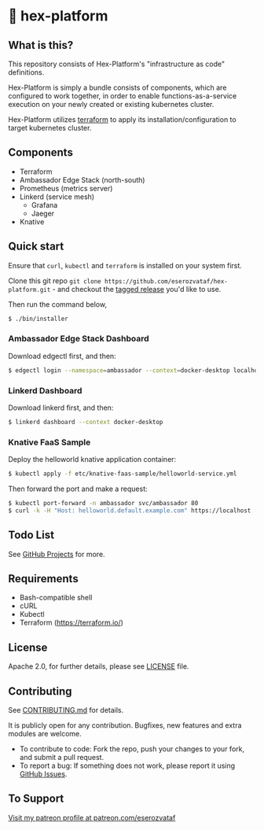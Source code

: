 # 🧱 hex-platform

## What is this?

This repository consists of Hex-Platform's "infrastructure as code" definitions.

Hex-Platform is simply a bundle consists of components, which are configured to work together, in order to enable functions-as-a-service execution on your newly created or existing kubernetes cluster.

Hex-Platform utilizes [terraform](https://terraform.io) to apply its installation/configuration to target kubernetes cluster.


## Components

- Terraform
- Ambassador Edge Stack (north-south)
- Prometheus (metrics server)
- Linkerd (service mesh)
  - Grafana
  - Jaeger
- Knative


## Quick start

Ensure that `curl`, `kubectl` and `terraform` is installed on your system first.

Clone this git repo `git clone
   https://github.com/eserozvataf/hex-platform.git` - and checkout the [tagged
   release](https://github.com/eserozvataf/hex-platform/releases) you'd like to
   use.

Then run the command below,

```sh
$ ./bin/installer
```


### Ambassador Edge Stack Dashboard

Download edgectl first, and then:

```sh
$ edgectl login --namespace=ambassador --context=docker-desktop localhost
```


### Linkerd Dashboard

Download linkerd first, and then:

```sh
$ linkerd dashboard --context docker-desktop
```


### Knative FaaS Sample

Deploy the helloworld knative application container:

```sh
$ kubectl apply -f etc/knative-faas-sample/helloworld-service.yml
```

Then forward the port and make a request:

```sh
$ kubectl port-forward -n ambassador svc/ambassador 80
$ curl -k -H "Host: helloworld.default.example.com" https://localhost
```


## Todo List

See [GitHub Projects](https://github.com/eserozvataf/hex-platform/projects) for more.


## Requirements

* Bash-compatible shell
* cURL
* Kubectl
* Terraform (https://terraform.io/)


## License

Apache 2.0, for further details, please see [LICENSE](LICENSE) file.


## Contributing

See [CONTRIBUTING.md](CONTRIBUTING.md) for details.

It is publicly open for any contribution. Bugfixes, new features and extra modules are welcome.

* To contribute to code: Fork the repo, push your changes to your fork, and submit a pull request.
* To report a bug: If something does not work, please report it using [GitHub Issues](https://github.com/eserozvataf/hex-platform/issues).


## To Support

[Visit my patreon profile at patreon.com/eserozvataf](https://www.patreon.com/eserozvataf)
